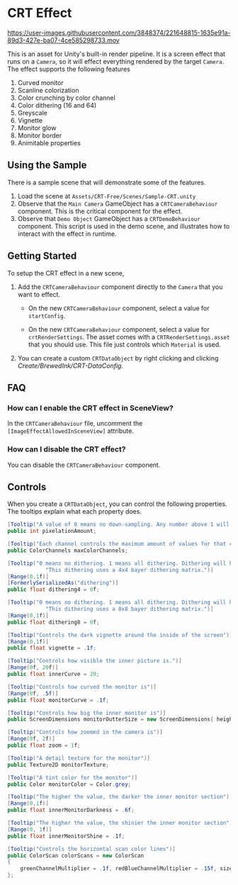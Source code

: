 # CRT Effect



https://user-images.githubusercontent.com/3848374/221648815-1635e91a-89d3-427e-ba07-4ce585298733.mov


This is an asset for Unity's built-in render pipeline. It is a screen effect that runs on a `Camera`, so it will effect
everything rendered by the target `Camera`. 
The effect supports the following features

1. Curved monitor 
2. Scanline colorization
3. Color crunching by color channel
4. Color dithering (16 and 64)
5. Greyscale
6. Vignette
7. Monitor glow
8. Monitor border
9. Animitable properties 

## Using the Sample

There is a sample scene that will demonstrate some of the features.

1. Load the scene at `Assets/CRT-Free/Scenes/Sample-CRT.unity`
2. Observe that the `Main Camera` GameObject has a `CRTCameraBehaviour` component. This is the critical component for the effect. 
3. Observe that `Demo Object` GameObject has a `CRTDemoBehaviour` component. This script is used in the demo scene, and illustrates how to interact with the effect in runtime. 

## Getting Started

To setup the CRT effect in a new scene, 
1. Add the `CRTCameraBehaviour` component directly to the `Camera` that you want to effect.
    - On the new `CRTCameraBehaviour` component, select a value for `startConfig`. 

    - On the new `CRTCameraBehaviour` component, select a value for `crtRenderSettings`. The asset comes with a `CRTRenderSettings.asset` that you should use. This file just controls which `Material` is used. 

2. You can create a custom `CRTDataObject` by right clicking and clicking _Create/BrewedInk/CRT-DataConfig_. 

## FAQ

### How can I enable the CRT effect in SceneView?
In the `CRTCameraBehaviour` file, uncomment the `[ImageEffectAllowedInSceneView]` attribute.

### How can I disable the CRT effect?
You can disable the `CRTCameraBehaviour` component.

## Controls

When you create a `CRTDataObject`, you can control the following properties. The tooltips explain what each property does. 
```csharp
[Tooltip("A value of 0 means no down-sampling. Any number above 1 will down-sample the texture by the value.")]
public int pixelationAmount;

[Tooltip("Each channel controls the maximum amount of values for that channel. A value of 0 means infinite values.")]
public ColorChannels maxColorChannels;

[Tooltip("0 means no dithering. 1 means all dithering. Dithering will help shade a color crunched image to look like it has more coloring that it really does. " +
            "This dithering uses a 4x4 bayer dithering matrix.")]
[Range(0,1f)]
[FormerlySerializedAs("dithering")]
public float dithering4 = 0f;

[Tooltip("0 means no dithering. 1 means all dithering. Dithering will help shade a color crunched image to look like it has more coloring that it really does. " +
            "This dithering uses a 8x8 bayer dithering matrix.")]
[Range(0,1f)]
public float dithering8 = 0f;

[Tooltip("Controls the dark vignette around the inside of the screen")]
[Range(0,1f)]
public float vignette = .1f;

[Tooltip("Controls how visible the inner picture is.")]
[Range(0f, 20f)]
public float innerCurve = 20;

[Tooltip("Controls how curved the monitor is")]
[Range(0f, .5f)]
public float monitorCurve = .1f;

[Tooltip("Controls how big the inner monitor is")]
public ScreenDimensions monitorOutterSize = new ScreenDimensions{ height = .1f, width = .1f};

[Tooltip("Controls how zoomed in the camera is")]
[Range(0f, 2f)]
public float zoom = 1f;

[Tooltip("A detail texture for the monitor")]
public Texture2D monitorTexture;

[Tooltip("A tint color for the monitor")]
public Color monitorColor = Color.grey;

[Tooltip("The higher the value, the darker the inner monitor section")]
[Range(0,1f)]
public float innerMonitorDarkness = .6f;

[Tooltip("The higher the value, the shinier the inner monitor section")] 
[Range(0, 1f)]
public float innerMonitorShine = .1f;

[Tooltip("Controls the horizontal scan color lines")]
public ColorScan colorScans = new ColorScan
{
    greenChannelMultiplier = .1f, redBlueChannelMultiplier = .15f, sizeMultiplier = 2
};

```

